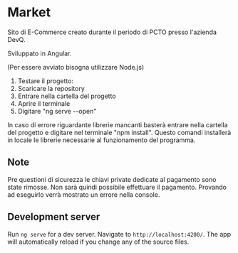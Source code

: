 # Market
Sito di E-Commerce creato durante il periodo di PCTO presso l'azienda DevQ.

Sviluppato in Angular.

(Per essere avviato bisogna utilizzare Node.js)

1. Testare il progetto:
2. Scaricare la repository
3. Entrare nella cartella del progetto
4. Aprire il terminale
5. Digitare "ng serve --open"

In caso di errore riguardante librerie mancanti basterà entrare nella cartella del progetto e digitare nel terminale "npm install".
Questo comandi installerà in locale le librerie necessarie al funzionamento del programma. 



## Note

Pre questioni di sicurezza le chiavi private dedicate al pagamento sono state rimosse.
Non sarà quindi possibile effettuare il pagamento.
Provando ad eseguirlo verrà mostrato un errore nella console.


## Development server

Run `ng serve` for a dev server. Navigate to `http://localhost:4200/`. The app will automatically reload if you change any of the source files.
